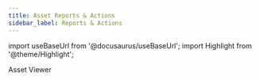 ```yaml
---
title: Asset Reports & Actions
sidebar_label: Reports & Actions
---
```

import useBaseUrl from '@docusaurus/useBaseUrl';
import Highlight from '@theme/Highlight';

<span className="hero__subtitle">Asset Viewer</span>
